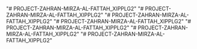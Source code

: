 "# PROJECT-ZAHRAN-MIRZA-AL-FATTAH_XIPPLG2" 
"# PROJECT-ZAHRAN-MIRZA-AL-FATTAH_XIPPLG2" 
"# PROJECT-ZAHRAN-MIRZA-AL-FATTAH_XIPPLG2" 
"# PROJECT-ZAHRAN-MIRZA-AL-FATTAH_XIPPLG2" 
"# PROJECT-ZAHRAN-MIRZA-AL-FATTAH_XIPPLG2" 
"# PROJECT-ZAHRAN-MIRZA-AL-FATTAH_XIPPLG2" 
"# PROJECT-ZAHRAN-MIRZA-AL-FATTAH_XIPPLG2" 
